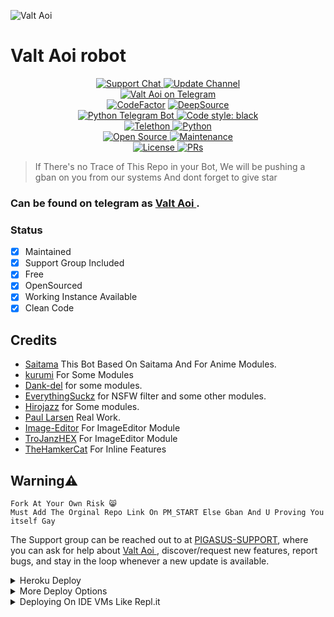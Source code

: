 ![Valt Aoi](https://telegra.ph/file/a67c2340316ee08944927.jpg)
# Valt Aoi robot
<p align="center">
<a href="https://t.me/PigasusSupport"> <img src="https://img.shields.io/badge/Support-Chat-blue?&logo=telegram" alt="Support Chat" /> </a>
<a href="https://t.me/PigasusUpdates"> <img src="https://img.shields.io/badge/Update-Channel-blue?&logo=telegram" alt="Update Channel" /> </a><br>
<a href="https://t.me/ValtAoITheBot"> <img src="https://img.shields.io/badge/GilbertAnimebot-blue?&logo=telegram" alt="Valt Aoi on Telegram" /> </a><br>
<a href="https://www.codefactor.io/repositoryhttps:/github.com/ValtAoiTheBot/ValtAoiTheBot"><img src="https://www.codefactor.io/repository/github.com/ValtAoiTheBot/badge?s=f28e94dd3f2ef4ef858a0ad32b7c0519bfa11e48" alt="CodeFactor" /></a>
<a href="https://deepsource.io/gh/ValtAoiTheBot/ValtAoiTheBot/?ref=repository-badge"><img src="https://static.deepsource.io/deepsource-badge-light-mini.svg" alt="DeepSource"></a><br>
<a href="https://python-telegram-bot.org"> <img src="https://img.shields.io/badge/PTB-13.5-brightgreen?&style=flat-round&logo=github" alt="Python Telegram Bot" /> </a>
<a href="https://github.com/psf/black"><img alt="Code style: black" src="https://img.shields.io/badge/code%20style-black-000000.svg"></a><br>
<a href="https://docs.telethon.dev"> <img src="https://img.shields.io/badge/Telethon-1.16.4-brightgreen?&style=flat-round&logo=github" alt="Telethon" /> </a>
<a href="https://docs.python.org"> <img src="https://img.shields.io/badge/Python-3.9.7-brightgreen?&style=flat-round&logo=python" alt="Python" /> </a><br>
<a href="https://github.com/ValtAoiTheBot"> <img src="https://badges.frapsoft.com/os/v1/open-source.svg?v=103" alt="Open Source" /> </a>
<a href="https://github.com/ValtAoiTheBot/ValtAoiTheBot"> <img src="https://img.shields.io/badge/Maintained-Yes-brightgreen.svg" alt="Maintenance" /> </a><br>
<a href="https://github.com/ValtAoiTheBot/ValtAoiTheBot/blob/main/LICENSE"> <img src="https://img.shields.io/badge/License-GPLv3-blue.svg" alt="License" /> </a>
<a href="https://makeapullrequest.com"> <img src="https://img.shields.io/badge/PRs-Welcome-blue.svg?style=flat-round" alt="PRs" /> </a>
</p>


> If There's no Trace of This Repo in your Bot, We will be pushing a gban on you from our systems And dont forget to give star


### Can be found on telegram as [Valt Aoi ](https://t.me/VALTAOITHEBOT).

### Status

+ [x] Maintained
+ [x] Support Group Included
+ [x] Free
+ [x] OpenSourced
+ [x] Working Instance Available
+ [x] Clean Code

## Credits

- [Saitama](https://github.com/AnimeKaizoku/SaitamaRobot) This Bot Based On Saitama And For Anime Modules.
- [kurumi](https://github.com/Hirojazz/kurumi) For Some Modules 
- [Dank-del](https://github.com/Dank-del/Chizuru/) for some modules.
- [EverythingSuckz](https://t.me/EverythingSuckz) for NSFW filter and some other modules.
- [Hirojazz](https://github.com/Hirojazz) for Some modules.
- [Paul Larsen](https://github.com/PaulSonOfLars) Real Work.
- [Image-Editor](https://github.com/TroJanzHEX/Image-Editor) For ImageEditor Module
- [TroJanzHEX](https://github.com/TroJanzHEX) For ImageEditor Module
- [TheHamkerCat](https://t.me/TheHamkerCat) For Inline Features
## Warning⚠️

```
Fork At Your Own Risk 😸
Must Add The Orginal Repo Link On PM_START Else Gban And U Proving You itself Gay
```




The Support group can be reached out to at [PIGASUS-SUPPORT](https://t.me/pigasusSupport), where you can ask for help about [Valt Aoi ](https://t.me/VALTAOITHEBOT), discover/request new features, report bugs, and stay in the loop whenever a new update is available. 

<details>
	<summary>Heroku Deploy</summary>
	<br>
	<b>
The Easiest Way to Deploy This Bot is Via Heroku.
		In Order To deploy, You Just Have Fill The Necessary Environment Variables and Done!</b>
	
  <h1>
    <p align="center">
        <a href="https://heroku.com/deploy?template=https://github.com/ValtAoiTheBot/ValtAoiTheBot">
            <img src="https://www.herokucdn.com/deploy/button.svg" alt="Deploy">
        </a>
    </p>
</h1>

</details> 

<details>
    <summary>More Deploy Options</summary>
    <br>
    <h2 align="center">

    Deploying on Local Machine

<h2>

```console
    ValtAoi@arch:~$ git clone https://github.com/ValtAoiTheBot/ValtAoiTheBot
    ValtAoi@arch:~$ cd ValtAoiTheBot
    ValtAoi@arch:~$ cp sample_config.py config.py
```

Edit Config.py with your own Values

Start with ```python -m ValtAoiTheBot```

</details>    

<details>
     <summary>Deploying On IDE VMs Like Repl.it</summary>
       <br>
         <p align="left">
            <b> 

            Refer to Deploying On Local Machine

 </b>
</p>
</details>
